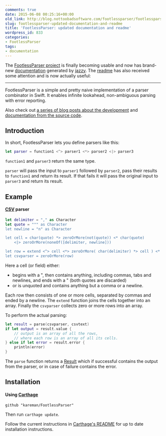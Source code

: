 ```yaml
---
comments: true
date: 2015-06-08 00:25:16+00:00
old_link: http://blog.nottoobadsoftware.com/footlessparser/footlessparser-updated-documentation-and-readme/
slug: footlessparser-updated-documentation-and-readme
title: 'FootlessParser: updated documentation and readme'
wordpress_id: 833
categories:
- FootlessParser
tags:
- documentation
---
```


The [FootlessParser project](/blog/footlessparser/) is finally becoming usable and now has brand-new [documentation](http://kareman.github.io/FootlessParser/) generated by [jazzy](https://github.com/realm/jazzy). The [readme](https://github.com/kareman/FootlessParser) has also received some attention and is now actually useful:

* * *

FootlessParser is a simple and pretty naive implementation of a parser combinator in Swift. It enables infinite lookahead, non-ambiguous parsing with error reporting.

Also check out [a series of blog posts about the development](/blog/footlessparser/) and [documentation from the source code](http://kareman.github.io/FootlessParser/).

<!-- more -->

## Introduction

In short, FootlessParser lets you define parsers like this:
   
```swift
let parser = function1 <^> parser1 <*> parser2 <|> parser3
 ```

`function1` and `parser3` return the same type.

`parser` will pass the input to `parser1` followed by `parser2`, pass their results to `function1` and return its result. If that fails it will pass the original input to `parser3` and return its result.

## Example

#### [CSV](http://www.computerhope.com/jargon/c/csv.htm) parser


    
```swift
let delimiter = "," as Character
let quote = """ as Character
let newline = "n" as Character

let cell = char(quote) *> zeroOrMore(not(quote)) <* char(quote)
    <|> zeroOrMore(noneOf([delimiter, newline]))

let row = extend <^> cell <*> zeroOrMore( char(delimiter) *> cell ) <* char(newline)
let csvparser = zeroOrMore(row)
```

Here a cell (or field) either:

* begins with a ", then contains anything, including commas, tabs and newlines, and ends with a " (both quotes are discarded) 
* or is unquoted and contains anything but a comma or a newline.

Each row then consists of one or more cells, separated by commas and ended by a newline. The `extend` function joins the cells together into an array. 
Finally the `csvparser` collects zero or more rows into an array.

To perform the actual parsing:
    
```swift
let result = parse(csvparser, csvtext)
if let output = result.value {
    // output is an array of all the rows, 
    // where each row is an array of all its cells.
} else if let error = result.error {
    println(error)
}
```

The `parse` function returns a [Result](https://github.com/antitypical/Result) which if successful contains the output from the parser, or in case of failure contains the error.

## Installation

#### Using [Carthage](https://github.com/Carthage/Carthage)

 ```
 github "kareman/FootlessParser"
 ```

Then run `carthage update`.

Follow the current instructions in [Carthage's README](https://github.com/Carthage/Carthage#adding-frameworks-to-an-application) for up to date installation instructions.
